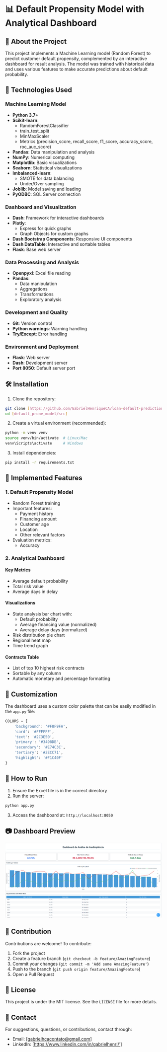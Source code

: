 # 📊 Default Propensity Model with Analytical Dashboard

## 📝 About the Project

This project implements a Machine Learning model (Random Forest) to predict customer default propensity, complemented by an interactive dashboard for result analysis. The model was trained with historical data and uses various features to make accurate predictions about default probability.

## 🚀 Technologies Used

### Machine Learning Model
- **Python 3.7+**
- **Scikit-learn**: 
  - RandomForestClassifier
  - train_test_split
  - MinMaxScaler
  - Metrics (precision_score, recall_score, f1_score, accuracy_score, roc_auc_score)
- **Pandas**: Data manipulation and analysis
- **NumPy**: Numerical computing
- **Matplotlib**: Basic visualizations
- **Seaborn**: Statistical visualizations
- **Imbalanced-learn**: 
  - SMOTE for data balancing
  - Under/Over sampling
- **Joblib**: Model saving and loading
- **PyODBC**: SQL Server connection

### Dashboard and Visualization
- **Dash**: Framework for interactive dashboards
- **Plotly**: 
  - Express for quick graphs
  - Graph Objects for custom graphs
- **Dash Bootstrap Components**: Responsive UI components
- **Dash DataTable**: Interactive and sortable tables
- **Flask**: Base web server

### Data Processing and Analysis
- **Openpyxl**: Excel file reading
- **Pandas**: 
  - Data manipulation
  - Aggregations
  - Transformations
  - Exploratory analysis

### Development and Quality
- **Git**: Version control
- **Python warnings**: Warning handling
- **Try/Except**: Error handling

### Environment and Deployment
- **Flask**: Web server
- **Dash**: Development server
- **Port 8050**: Default server port

## 🛠️ Installation

1. Clone the repository:
```bash
git clone [https://github.com/GabrielHenriqueCA/loan-default-prediction.git]
cd [default_prone_model/src]
```

2. Create a virtual environment (recommended):
```bash
python -m venv venv
source venv/bin/activate  # Linux/Mac
venv\Scripts\activate     # Windows
```

3. Install dependencies:
```bash
pip install -r requirements.txt
```

## 🎯 Implemented Features

### 1. Default Propensity Model
- Random Forest training
- Important features:
  - Payment history
  - Financing amount
  - Customer age
  - Location
  - Other relevant factors
- Evaluation metrics:
  - Accuracy

### 2. Analytical Dashboard
#### Key Metrics
- Average default probability
- Total risk value
- Average days in delay

#### Visualizations
- State analysis bar chart with:
  - Default probability
  - Average financing value (normalized)
  - Average delay days (normalized)
- Risk distribution pie chart
- Regional heat map
- Time trend graph

#### Contracts Table
- List of top 10 highest risk contracts
- Sortable by any column
- Automatic monetary and percentage formatting

## 🎨 Customization

The dashboard uses a custom color palette that can be easily modified in the `app.py` file:

```python
COLORS = {
    'background': '#F8F9FA',
    'card': '#FFFFFF',
    'text': '#2C3E50',
    'primary': '#3498DB',
    'secondary': '#E74C3C',
    'tertiary': '#2ECC71',
    'highlight': '#F1C40F'
}
```

## 🚀 How to Run

1. Ensure the Excel file is in the correct directory
2. Run the server:
```bash
python app.py
```
3. Access the dashboard at: `http://localhost:8050`

## 📷 Dashboard Preview

![Dashboard Preview](assets/dashboard_preview.png)

## 🤝 Contribution

Contributions are welcome! To contribute:

1. Fork the project
2. Create a feature branch (`git checkout -b feature/AmazingFeature`)
3. Commit your changes (`git commit -m 'Add some AmazingFeature'`)
4. Push to the branch (`git push origin feature/AmazingFeature`)
5. Open a Pull Request

## 📝 License

This project is under the MIT license. See the `LICENSE` file for more details.

## 📧 Contact

For suggestions, questions, or contributions, contact through:
- Email: [gabrielhcacontato@gmail.com]
- LinkedIn: [https://www.linkedin.com/in/gabrielhenri/']
